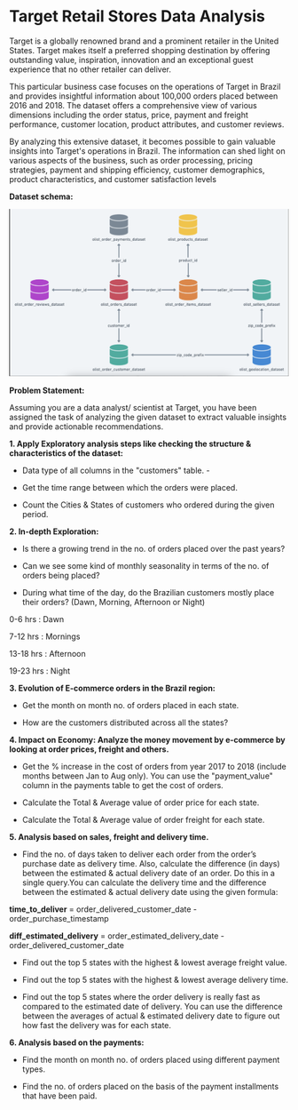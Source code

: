 # Target Retail Stores Data Analysis
Target is a globally renowned brand and a prominent retailer in the United States. Target makes itself a preferred shopping destination by offering outstanding value, inspiration, innovation and an exceptional guest experience that no other retailer can deliver.

This particular business case focuses on the operations of Target in Brazil and provides insightful information about 100,000 orders placed between 2016 and 2018. The dataset offers a comprehensive view of various dimensions including the order status, price, payment and freight performance, customer location, product attributes, and customer reviews.

By analyzing this extensive dataset, it becomes possible to gain valuable insights into Target's operations in Brazil. The information can shed light on various aspects of the business, such as order processing, pricing strategies, payment and shipping efficiency, customer demographics, product characteristics, and customer satisfaction levels

**Dataset schema:**

![image](SQL_imgs/ReadMe_1.png)

**Problem Statement:**

Assuming you are a data analyst/ scientist at Target, you have been assigned the task of analyzing the given dataset to extract valuable insights and provide actionable recommendations.

**1. Apply Exploratory analysis steps like checking the structure & characteristics of the dataset:**

   - Data type of all columns in the "customers" table. -

   - Get the time range between which the orders were placed.

   - Count the Cities & States of customers who ordered during the given period.

**2. In-depth Exploration:**

- Is there a growing trend in the no. of orders placed over the past years?
  
- Can we see some kind of monthly seasonality in terms of the no. of orders being placed?
  
- During what time of the day, do the Brazilian customers mostly place their orders? (Dawn, Morning, Afternoon or Night)

0-6 hrs : Dawn

7-12 hrs : Mornings

13-18 hrs : Afternoon

19-23 hrs : Night

**3. Evolution of E-commerce orders in the Brazil region:**

- Get the month on month no. of orders placed in each state.
  
- How are the customers distributed across all the states?
  
**4. Impact on Economy: Analyze the money movement by e-commerce by looking at order prices, freight and others.**
  
- Get the % increase in the cost of orders from year 2017 to 2018 (include months between Jan to Aug only).
  You can use the "payment_value" column in the payments table to get the cost of orders.
  
- Calculate the Total & Average value of order price for each state.
  
- Calculate the Total & Average value of order freight for each state.
  
**5. Analysis based on sales, freight and delivery time.**

- Find the no. of days taken to deliver each order from the order’s purchase date as delivery time.
Also, calculate the difference (in days) between the estimated & actual delivery date of an order.
Do this in a single query.You can calculate the delivery time and the difference between the estimated & actual delivery date using the given formula:

**time_to_deliver** = order_delivered_customer_date - order_purchase_timestamp

**diff_estimated_delivery** = order_estimated_delivery_date - order_delivered_customer_date

- Find out the top 5 states with the highest & lowest average freight value.
  
- Find out the top 5 states with the highest & lowest average delivery time.
  
- Find out the top 5 states where the order delivery is really fast as compared to the estimated date of delivery.
You can use the difference between the averages of actual & estimated delivery date to figure out how fast the delivery was for each state.

**6. Analysis based on the payments:**

- Find the month on month no. of orders placed using different payment types.
  
- Find the no. of orders placed on the basis of the payment installments that have been paid.
